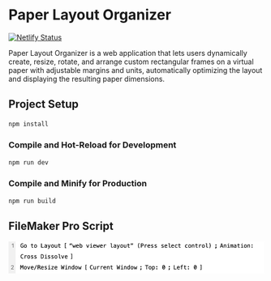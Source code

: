 # Paper Layout Organizer
[![Netlify Status](https://api.netlify.com/api/v1/badges/2eac8cd1-a904-4e6b-bc46-c6f04a2be6c0/deploy-status)](https://app.netlify.com/sites/paperlayoutorganizer/deploys)


Paper Layout Organizer is a web application that lets users dynamically create, resize, rotate, and arrange custom rectangular frames on a virtual paper with adjustable margins and units, automatically optimizing the layout and displaying the resulting paper dimensions.
## Project Setup

```sh
npm install
```

### Compile and Hot-Reload for Development

```sh
npm run dev
```

### Compile and Minify for Production

```sh
npm run build
```
## FileMaker Pro Script

![img.png](img.png)